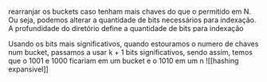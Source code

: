 rearranjar os buckets caso tenham mais chaves do que o permitido em N. Ou seja, podemos alterar a quantidade de bits necessários para indexação. A profundidade do diretório define a quantidade de bits para indexação

Usando os bits mais significativos, quando estouramos o numero de chaves num bucket, passamos a usar k + 1 bits significativos, sendo assim, temos que o 1001 e 1000 ficariam em um bucket e o 1010 em um n
![[hashing expansivel]]
